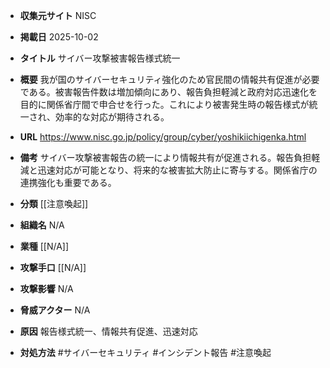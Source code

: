 - **収集元サイト**
NISC

- **掲載日**
2025-10-02

- **タイトル**
サイバー攻撃被害報告様式統一

- **概要**
我が国のサイバーセキュリティ強化のため官民間の情報共有促進が必要である。被害報告件数は増加傾向にあり、報告負担軽減と政府対応迅速化を目的に関係省庁間で申合せを行った。これにより被害発生時の報告様式が統一され、効率的な対応が期待される。

- **URL**
https://www.nisc.go.jp/policy/group/cyber/yoshikiichigenka.html

- **備考**
サイバー攻撃被害報告の統一により情報共有が促進される。報告負担軽減と迅速対応が可能となり、将来的な被害拡大防止に寄与する。関係省庁の連携強化も重要である。

- **分類**
[[注意喚起]]

- **組織名**
N/A

- **業種**
[[N/A]]

- **攻撃手口**
[[N/A]]

- **攻撃影響**
N/A

- **脅威アクター**
N/A

- **原因**
報告様式統一、情報共有促進、迅速対応

- **対処方法**
#サイバーセキュリティ #インシデント報告 #注意喚起
